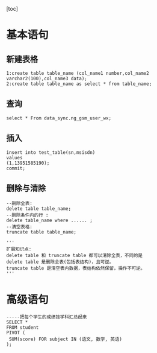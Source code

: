 [toc]

# 基本语句

## 新建表格

```plsql
1:create table table_name (col_name1 number,col_name2 varchar2(100),col_name3 data);
2:create table table_name as select * from table_name;
```

## 查询

``` plsql
select * From data_sync.ng_gsm_user_wx;
```

## 插入

```plsql
insert into test_table(sn,msisdn)
values
(1,13951585190);
commit;
```

## 删除与清除

```plsql
--删除全表:
delete table table_name;
--删除条件内的行 :
delete table_name where ...... ;
--清空表格:
truncate table table_name;

'''
扩展知识点:
delete table 和 truncate table 都可以清除全表，不同的是
delete table 是删除全表(包括表结构)，且可逆。
truncate table 是清空表内数据，表结构依然保留，操作不可逆。
'''
```



# 高级语句

```plsql
-----把每个学生的成绩按学科汇总起来
SELECT *
FROM student
PIVOT (
 SUM(score) FOR subject IN (语文, 数学, 英语)
);
```

